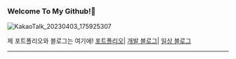 ### Welcome To My Github!🌹

![KakaoTalk_20230403_175925307](https://user-images.githubusercontent.com/97615164/229462524-bcec9441-8f0f-4216-863e-3f7614b4d811.jpg)


<!--
**akns27/akns27** is a ✨ _special_ ✨ repository because its `README.md` (this file) appears on your GitHub profile.

Here are some ideas to get you started:

- 🔭 I’m currently working on ...
- 🌱 I’m currently learning ...
- 👯 I’m looking to collaborate on ...
- 🤔 I’m looking for help with ...
- 💬 Ask me about ...
- 📫 How to reach me: ...
- 😄 Pronouns: ...
- ⚡ Fun fact: ...
-->
제 포트폴리오와 블로그는 여기에!
[포트폴리오](https://www.notion.so/Kangwon-Park-52c4be5e07cf4bccbbd06ed5e50b84fd)|
[개발 블로그](https://kangwonpark27.tistory.com/)|
[일상 블로그](https://blog.naver.com/uppersidedreaming)
___


